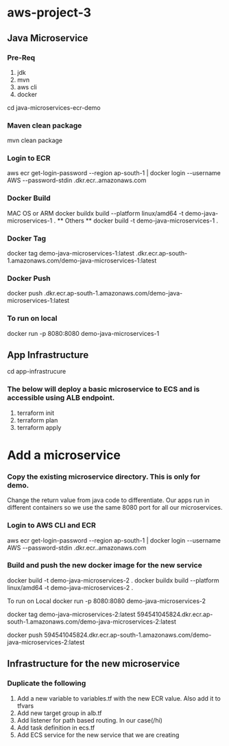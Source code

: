 # aws-project-3

## Java Microservice
### Pre-Req
1. jdk
2. mvn
3. aws cli
4. docker

cd java-microservices-ecr-demo
### Maven clean package
mvn clean package

### Login to ECR
aws ecr get-login-password --region ap-south-1 | docker login --username AWS --password-stdin <account-id>.dkr.ecr.<region>.amazonaws.com

### Docker Build
 MAC OS or ARM
docker buildx build --platform linux/amd64 -t demo-java-microservices-1 .
** Others **
docker build -t demo-java-microservices-1 .

### Docker Tag
docker tag demo-java-microservices-1:latest <awsaccountid>.dkr.ecr.ap-south-1.amazonaws.com/demo-java-microservices-1:latest

### Docker Push
docker push <awsaccountid>.dkr.ecr.ap-south-1.amazonaws.com/demo-java-microservices-1:latest

### To run on local
docker run -p 8080:8080 demo-java-microservices-1

## App Infrastructure
cd app-infrastrucure

### The below will deploy a basic microservice to ECS and is accessible using ALB endpoint.
1. terraform init
2. terraform plan
3. terraform apply

# Add a microservice
### Copy the existing microservice directory. This is only for demo.
Change the return value from java code to differentiate. Our apps run in different containers so we use the same 8080 port for all our microservices.

### Login to AWS CLI and ECR
aws ecr get-login-password --region ap-south-1 | docker login --username AWS --password-stdin <account-id>.dkr.ecr.<region>.amazonaws.com

### Build and push the new docker image for the new service
docker build -t demo-java-microservices-2 .
docker buildx build --platform linux/amd64 -t demo-java-microservices-2 .

To run on Local
docker run -p 8080:8080 demo-java-microservices-2

docker tag demo-java-microservices-2:latest 594541045824.dkr.ecr.ap-south-1.amazonaws.com/demo-java-microservices-2:latest

docker push 594541045824.dkr.ecr.ap-south-1.amazonaws.com/demo-java-microservices-2:latest

## Infrastructure for the new microservice
### Duplicate the following
1. Add a new variable to variables.tf with the new ECR value. Also add it to tfvars
2. Add new target group in alb.tf
3. Add listener for path based routing. In our case(/hi)
4. Add task definition in ecs.tf
5. Add ECS service for the new service that we are creating
